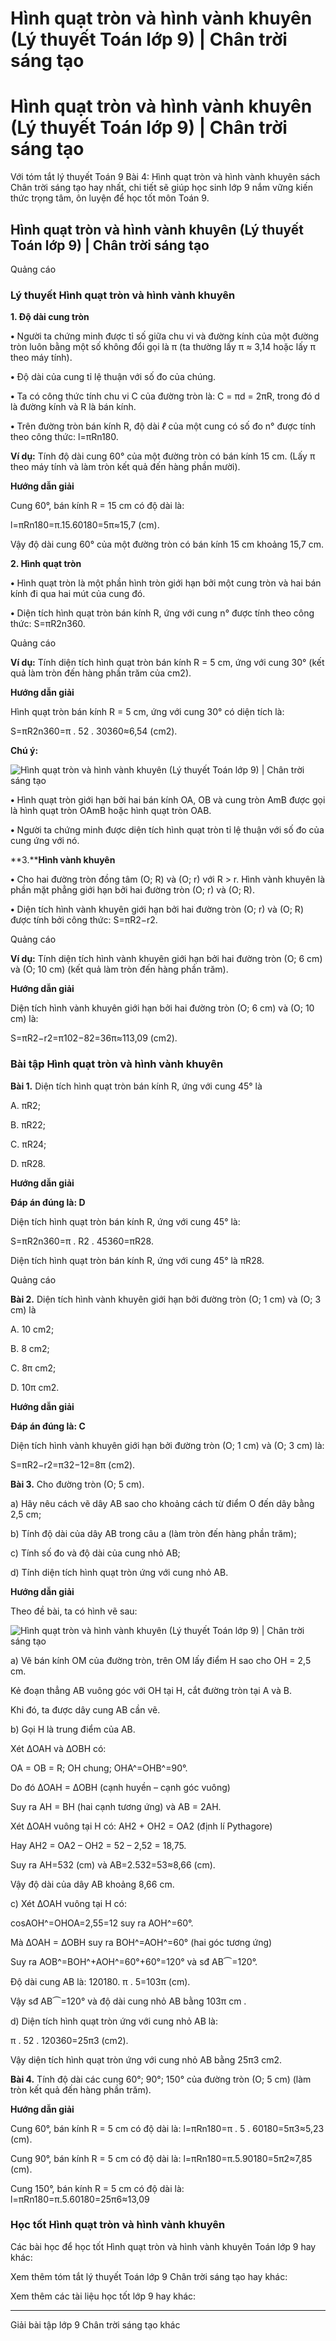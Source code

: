 # Hình quạt tròn và hình vành khuyên (Lý thuyết Toán lớp 9) | Chân trời sáng tạo

# Hình quạt tròn và hình vành khuyên (Lý thuyết Toán lớp 9) | Chân trời sáng tạo

Với tóm tắt lý thuyết Toán 9 Bài 4: Hình quạt tròn và hình vành khuyên sách Chân trời sáng tạo hay nhất, chi tiết sẽ giúp học sinh lớp 9 nắm vững kiến thức trọng tâm, ôn luyện để học tốt môn Toán 9.

## Hình quạt tròn và hình vành khuyên (Lý thuyết Toán lớp 9) | Chân trời sáng tạo

Quảng cáo

### **Lý thuyết Hình quạt tròn và hình vành khuyên**

**1\. Độ dài cung tròn**

**•** Người ta chứng minh được tỉ số giữa chu vi và đường kính của một đường tròn luôn bằng một số không đổi gọi là π (ta thường lấy π ≈ 3,14 hoặc lấy π theo máy tính).

**•** Độ dài của cung tỉ lệ thuận với số đo của chúng.

**•** Ta có công thức tính chu vi C của đường tròn là: C = πd = 2πR, trong đó d là đường kính và R là bán kính.

**•** Trên đường tròn bán kính R, độ dài _ℓ_ của một cung có số đo n° được tính theo công thức: l=πRn180.

**Ví dụ:** Tính độ dài cung 60° của một đường tròn có bán kính 15 cm. (Lấy π theo máy tính và làm tròn kết quả đến hàng phần mười).

**Hướng dẫn giải**

Cung 60°, bán kính R = 15 cm có độ dài là: 

l=πRn180=π.15.60180=5π≈15,7 (cm).

Vậy độ dài cung 60° của một đường tròn có bán kính 15 cm khoảng 15,7 cm.

**2\. Hình quạt tròn**

**•** Hình quạt tròn là một phần hình tròn giới hạn bởi một cung tròn và hai bán kính đi qua hai mút của cung đó.

**•** Diện tích hình quạt tròn bán kính R, ứng với cung n° được tính theo công thức: S=πR2n360.

Quảng cáo

**Ví dụ:** Tính diện tích hình quạt tròn bán kính R = 5 cm, ứng với cung 30° (kết quả làm tròn đến hàng phần trăm của cm2).

**Hướng dẫn giải**

Hình quạt tròn bán kính R = 5 cm, ứng với cung 30° có diện tích là:

S=πR2n360=π . 52 . 30360≈6,54 (cm2).

**Chú ý:**

![Hình quạt tròn và hình vành khuyên \(Lý thuyết Toán lớp 9\) | Chân trời sáng tạo](https://vietjack.com/toan-9-ct/images/ly-thuyet-bai-4-hinh-quat-tron-va-hinh-vanh-khuyen.PNG)

**•** Hình quạt tròn giới hạn bởi hai bán kính OA, OB và cung tròn AmB được gọi là hình quạt tròn OAmB hoặc hình quạt tròn OAB.

**•** Người ta chứng minh được diện tích hình quạt tròn tỉ lệ thuận với số đo của cung ứng với nó.

**3.****Hình vành khuyên**

**•** Cho hai đường tròn đồng tâm (O; R) và (O; r) với R > r. Hình vành khuyên là phần mặt phẳng giới hạn bởi hai đường tròn (O; r) và (O; R).

**•** Diện tích hình vành khuyên giới hạn bởi hai đường tròn (O; r) và (O; R) được tính bởi công thức: S=πR2−r2.

Quảng cáo

**Ví dụ:** Tính diện tích hình vành khuyên giới hạn bởi hai đường tròn (O; 6 cm) và (O; 10 cm) (kết quả làm tròn đến hàng phần trăm).

**Hướng dẫn giải**

Diện tích hình vành khuyên giới hạn bởi hai đường tròn (O; 6 cm) và (O; 10 cm) là:

S=πR2−r2=π102−82=36π≈113,09 (cm2).

### **Bài tập Hình quạt tròn và hình vành khuyên**

**Bài 1.** Diện tích hình quạt tròn bán kính R, ứng với cung 45° là

A. πR2;

B. πR22;

C. πR24;

D. πR28.

**Hướng dẫn giải**

**Đáp án đúng là: D**

Diện tích hình quạt tròn bán kính R, ứng với cung 45° là:

S=πR2n360=π . R2 . 45360=πR28.

Diện tích hình quạt tròn bán kính R, ứng với cung 45° là πR28.

Quảng cáo

**Bài 2.** Diện tích hình vành khuyên giới hạn bởi đường tròn (O; 1 cm) và (O; 3 cm) là

A. 10 cm2;

B. 8 cm2;

C. 8π cm2;

D. 10π cm2.

**Hướng dẫn giải**

**Đáp án đúng là: C**

Diện tích hình vành khuyên giới hạn bởi đường tròn (O; 1 cm) và (O; 3 cm) là:

S=πR2−r2=π32−12=8π (cm2).

**Bài 3.** Cho đường tròn (O; 5 cm).

a) Hãy nêu cách vẽ dây AB sao cho khoảng cách từ điểm O đến dây bằng 2,5 cm;

b) Tính độ dài của dây AB trong câu a (làm tròn đến hàng phần trăm);

c) Tính số đo và độ dài của cung nhỏ AB;

d) Tính diện tích hình quạt tròn ứng với cung nhỏ AB.

**Hướng dẫn giải**

Theo đề bài, ta có hình vẽ sau:

![Hình quạt tròn và hình vành khuyên \(Lý thuyết Toán lớp 9\) | Chân trời sáng tạo](https://vietjack.com/toan-9-ct/images/ly-thuyet-bai-4-hinh-quat-tron-va-hinh-vanh-khuyen-1.PNG)

a) Vẽ bán kính OM của đường tròn, trên OM lấy điểm H sao cho OH = 2,5 cm. 

Kẻ đoạn thẳng AB vuông góc với OH tại H, cắt đường tròn tại A và B.

Khi đó, ta được dây cung AB cần vẽ.

b) Gọi H là trung điểm của AB.

Xét ∆OAH và ∆OBH có:

OA = OB = R; OH chung; OHA^=OHB^=90°.

Do đó ∆OAH = ∆OBH (cạnh huyền – cạnh góc vuông)

Suy ra AH = BH (hai cạnh tương ứng) và AB = 2AH.

Xét ∆OAH vuông tại H có: AH2 \+ OH2 = OA2 (định lí Pythagore)

Hay AH2 = OA2 – OH2 = 52 – 2,52 = 18,75.

Suy ra AH=532 (cm) và AB=2.532=53≈8,66 (cm).

Vậy độ dài của dây AB khoảng 8,66 cm.

c) Xét ∆OAH vuông tại H có: 

cosAOH^=OHOA=2,55=12 suy ra AOH^=60°.

Mà ∆OAH = ∆OBH suy ra BOH^=AOH^=60° (hai góc tương ứng)

Suy ra AOB^=BOH^+AOH^=60°+60°=120° và sđ AB⏜=120°.

Độ dài cung AB là: 120180. π . 5=103π (cm).

Vậy sđ AB⏜=120° và độ dài cung nhỏ AB bằng 103π cm .

d) Diện tích hình quạt tròn ứng với cung nhỏ AB là:

π . 52 . 120360=25π3 (cm2).

Vậy diện tích hình quạt tròn ứng với cung nhỏ AB bằng 25π3 cm2.

**Bài 4.** Tính độ dài các cung 60°; 90°; 150° của đường tròn (O; 5 cm) (làm tròn kết quả đến hàng phần trăm).

**Hướng dẫn giải**

Cung 60°, bán kính R = 5 cm có độ dài là: l=πRn180=π . 5 . 60180=5π3≈5,23 (cm).

Cung 90°, bán kính R = 5 cm có độ dài là: l=πRn180=π.5.90180=5π2≈7,85 (cm).

Cung 150°, bán kính R = 5 cm có độ dài là: l=πRn180=π.5.60180=25π6≈13,09

### **Học tốt Hình quạt tròn và hình vành khuyên**

Các bài học để học tốt Hình quạt tròn và hình vành khuyên Toán lớp 9 hay khác:

Xem thêm tóm tắt lý thuyết Toán lớp 9 Chân trời sáng tạo hay khác:

Xem thêm các tài liệu học tốt lớp 9 hay khác:

* * *

Giải bài tập lớp 9 Chân trời sáng tạo khác
